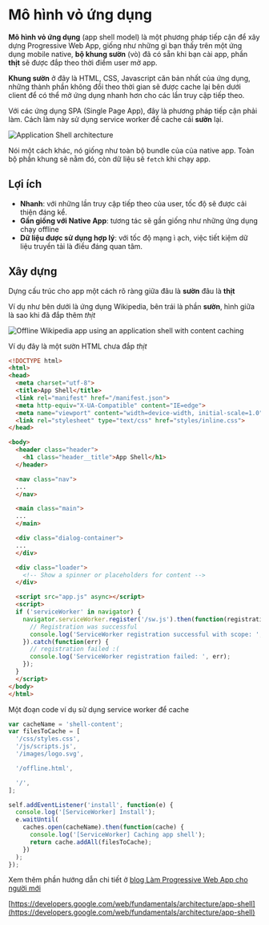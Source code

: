 # Mô hình vỏ ứng dụng

**Mô hình vỏ ứng dụng** (app shell model) là một phương pháp tiếp cận để xây dựng Progressive Web App, giống như những gì bạn thấy trên một ứng dụng mobile native, **bộ khung sườn** (vò) đã có sẵn khi bạn cài app, phần **thịt** sẽ được đắp theo thời điểm user mở app.

**Khung sườn** ở đây là HTML, CSS, Javascript căn bản nhất của ứng dụng, những thành phần không đổi theo thời gian sẽ được cache lại bên dưới client để có thể mở ứng dụng nhanh hơn cho các lần truy cập tiếp theo.

Với các ứng dụng SPA (Single Page App), đây là phương pháp tiếp cận phải làm. Cách làm này sử dụng service worker để cache cái **sườn** lại.

![Application Shell architecture](https://developers.google.com/web/fundamentals/architecture/images/appshell.png)

Nói một cách khác, nó giống như toàn bộ bundle của của native app. Toàn bộ phần khung sẽ nằm đó, còn dữ liệu sẽ `fetch` khi chạy app.

## Lợi ích

- **Nhanh**: với những lần truy cập tiếp theo của user, tốc độ sẽ được cải thiện đáng kể.
- **Gần giống với Native App**: tương tác sẽ gần giống như những ứng dụng chạy offline
- **Dữ liệu được sử dụng hợp lý**: với tốc độ mạng ì ạch, việc tiết kiệm dữ liệu truyền tải là điều đáng quan tâm.

## Xây dựng

Dựng cấu trúc cho app một cách rõ ràng giữa đâu là **sườn** đâu là **thịt**

Ví dụ như bên dưới là ứng dụng Wikipedia, bên trái là phần **sườn**, hình giữa là sao khi đã đắp thêm *thịt*

![Offline Wikipedia app using an application shell with content caching](https://developers.google.com/web/fundamentals/architecture/images/wikipedia.jpg)

Ví dụ đây là một sườn HTML chưa đắp *thịt*

```html
<!DOCTYPE html>
<html>
<head>
  <meta charset="utf-8">
  <title>App Shell</title>
  <link rel="manifest" href="/manifest.json">
  <meta http-equiv="X-UA-Compatible" content="IE=edge">
  <meta name="viewport" content="width=device-width, initial-scale=1.0">
  <link rel="stylesheet" type="text/css" href="styles/inline.css">
</head>

<body>
  <header class="header">
    <h1 class="header__title">App Shell</h1>
  </header>

  <nav class="nav">
  ...
  </nav>

  <main class="main">
  ...
  </main>

  <div class="dialog-container">
  ...
  </div>

  <div class="loader">
    <!-- Show a spinner or placeholders for content -->
  </div>

  <script src="app.js" async></script>
  <script>
  if ('serviceWorker' in navigator) {
    navigator.serviceWorker.register('/sw.js').then(function(registration) {
      // Registration was successful
      console.log('ServiceWorker registration successful with scope: ', registration.scope);
    }).catch(function(err) {
      // registration failed :(
      console.log('ServiceWorker registration failed: ', err);
    });
  }
  </script>
</body>
</html>
```

Một đoạn code ví dụ sử dụng service worker để cache

```js
var cacheName = 'shell-content';
var filesToCache = [
  '/css/styles.css',
  '/js/scripts.js',
  '/images/logo.svg',

  '/offline.html',

  '/',
];

self.addEventListener('install', function(e) {
  console.log('[ServiceWorker] Install');
  e.waitUntil(
    caches.open(cacheName).then(function(cache) {
      console.log('[ServiceWorker] Caching app shell');
      return cache.addAll(filesToCache);
    })
  );
});
```

Xem thêm phần hướng dẫn chi tiết ở [blog Làm Progressive Web App cho người mới](http://vuilaptrinh.com/2018-10-16-huong-dan-progressive-web-app-cho-nguoi-moi-bat-dau/)


[https://developers.google.com/web/fundamentals/architecture/app-shell](https://developers.google.com/web/fundamentals/architecture/app-shell)
